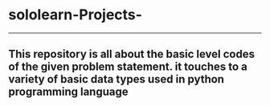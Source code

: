 # sololearn-Projects-

-----
This repository is all about the basic level codes of the given problem statement.
it touches to a variety of basic data types used in python programming language 
-------
